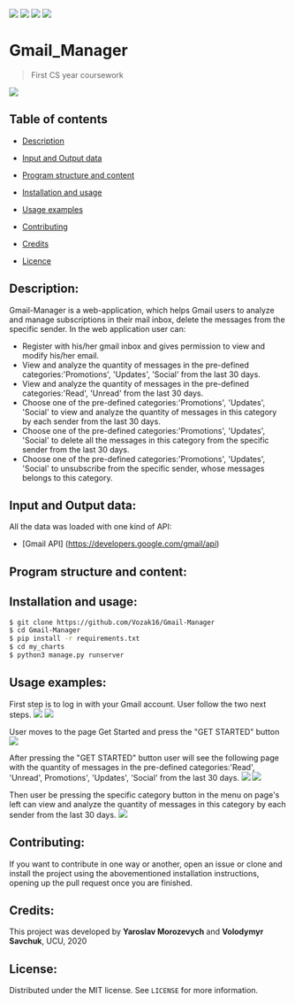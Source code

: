 ![](https://img.shields.io/github/license/Vozak16/Gmail-Manager)
![](https://img.shields.io/github/commit-activity/w/Vozak16/Gmail-Manager)
![](https://img.shields.io/github/last-commit/Vozak16/Gmail-Manager)
![](https://img.shields.io/github/languages/code-size/Vozak16/Gmail-Manager)
# Gmail_Manager
> First CS year coursework

![](https://github.com/Vozak16/Gmail-Manager/blob/master/Gmail-Manager-Preview.png)

## Table of contents
* [Description](#Description)

* [Input and Output data](#Input-and-Output-Data)

* [Program structure and content](#Program-structure-and-content)

* [Installation and usage](#Installation-and-usage)

* [Usage examples](#Usage-examples)

* [Contributing](#Contributing)

* [Credits](#Credits)

* [Licence](#Licence)

## Description: 
Gmail-Manager is a web-application, which helps Gmail users to analyze and manage subscriptions in their mail inbox, delete the messages from the specific sender. 
In the web application user can:
* Register with his/her gmail inbox and gives permission to view and modify his/her email.
* View and analyze the quantity of messages in the pre-defined categories:'Promotions', 'Updates', 'Social' from the last 30 days.
* View and analyze the quantity of messages in the pre-defined categories:'Read', 'Unread' from the last 30 days.
* Choose one of the pre-defined categories:'Promotions', 'Updates', 'Social' to  view and analyze the quantity of messages in this category by each sender from the last 30 days.
* Choose one of the pre-defined categories:'Promotions', 'Updates', 'Social' to delete all the messages in this category from the specific sender from the last 30 days.
* Choose one of the pre-defined categories:'Promotions', 'Updates', 'Social' to unsubscribe from the specific sender, whose messages belongs to this category.

## Input and Output data:
All the data was loaded with one kind of API:
* [Gmail API]
(https://developers.google.com/gmail/api)
 

## Program structure and content:


## Installation and usage: 

```bash
$ git clone https://github.com/Vozak16/Gmail-Manager
$ cd Gmail-Manager
$ pip install -r requirements.txt
$ cd my_charts
$ python3 manage.py runserver
```

## Usage examples:

First step is to log in with your Gmail account. User follow the two next steps.
![](https://github.com/Vozak16/Gmail-Manager/blob/master/usage_examples/user_registraion_part1.png)
![](https://github.com/Vozak16/Gmail-Manager/blob/master/usage_examples/user_registraion_part2.png)

User moves to the page Get Started and press the "GET STARTED" button
![](https://github.com/Vozak16/Gmail-Manager/blob/master/usage_examples/get_started_1page.png)

After pressing the "GET STARTED" button user will see the following page with the quantity of messages in the pre-defined categories:'Read', 'Unread', Promotions', 'Updates', 'Social' from the last 30 days.
![](https://github.com/Vozak16/Gmail-Manager/blob/master/usage_examples/read_unread_messages_page2.png)
![](https://github.com/Vozak16/Gmail-Manager/blob/master/usage_examples/messages_by_main_categories_page2.png)

Then user be pressing the specific category button in the menu on page's left can view and analyze the quantity of messages in this category by each sender from the last 30 days.
![](https://github.com/Vozak16/Gmail-Manager/blob/master/usage_examples/messages_by_sender_page3.png)

## Contributing: 

If you want to contribute in one way or another, open an issue or clone and install the project using the abovementioned installation instructions, opening up the pull request once you are finished.

## Credits: 

This project was developed by **Yaroslav Morozevych** and **Volodymyr Savchuk**, UCU, 2020

## License:  

Distributed under the MIT license. See ``LICENSE`` for more information.

